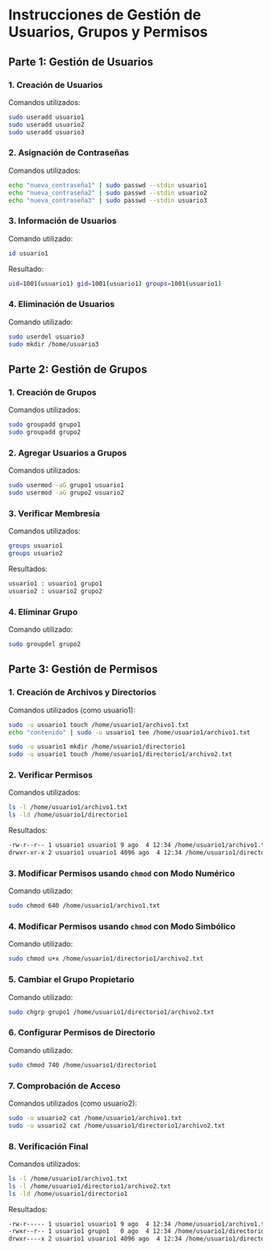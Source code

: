 
# Instrucciones de Gestión de Usuarios, Grupos y Permisos

## Parte 1: Gestión de Usuarios

### 1. Creación de Usuarios
Comandos utilizados:
```sh
sudo useradd usuario1
sudo useradd usuario2
sudo useradd usuario3
```

### 2. Asignación de Contraseñas
Comandos utilizados:
```sh
echo "nueva_contraseña1" | sudo passwd --stdin usuario1
echo "nueva_contraseña2" | sudo passwd --stdin usuario2
echo "nueva_contraseña3" | sudo passwd --stdin usuario3
```

### 3. Información de Usuarios
Comando utilizado:
```sh
id usuario1
```

Resultado:
```sh
uid=1001(usuario1) gid=1001(usuario1) groups=1001(usuario1)
```

### 4. Eliminación de Usuarios
Comando utilizado:
```sh
sudo userdel usuario3
sudo mkdir /home/usuario3
```

## Parte 2: Gestión de Grupos

### 1. Creación de Grupos
Comandos utilizados:
```sh
sudo groupadd grupo1
sudo groupadd grupo2
```

### 2. Agregar Usuarios a Grupos
Comandos utilizados:
```sh
sudo usermod -aG grupo1 usuario1
sudo usermod -aG grupo2 usuario2
```

### 3. Verificar Membresía
Comandos utilizados:
```sh
groups usuario1
groups usuario2
```

Resultados:
```sh
usuario1 : usuario1 grupo1
usuario2 : usuario2 grupo2
```

### 4. Eliminar Grupo
Comando utilizado:
```sh
sudo groupdel grupo2
```

## Parte 3: Gestión de Permisos

### 1. Creación de Archivos y Directorios
Comandos utilizados (como usuario1):
```sh
sudo -u usuario1 touch /home/usuario1/archivo1.txt
echo "contenido" | sudo -u usuario1 tee /home/usuario1/archivo1.txt

sudo -u usuario1 mkdir /home/usuario1/directorio1
sudo -u usuario1 touch /home/usuario1/directorio1/archivo2.txt
```

### 2. Verificar Permisos
Comandos utilizados:
```sh
ls -l /home/usuario1/archivo1.txt
ls -ld /home/usuario1/directorio1
```

Resultados:
```sh
-rw-r--r-- 1 usuario1 usuario1 9 ago  4 12:34 /home/usuario1/archivo1.txt
drwxr-xr-x 2 usuario1 usuario1 4096 ago  4 12:34 /home/usuario1/directorio1
```

### 3. Modificar Permisos usando `chmod` con Modo Numérico
Comando utilizado:
```sh
sudo chmod 640 /home/usuario1/archivo1.txt
```

### 4. Modificar Permisos usando `chmod` con Modo Simbólico
Comando utilizado:
```sh
sudo chmod u+x /home/usuario1/directorio1/archivo2.txt
```

### 5. Cambiar el Grupo Propietario
Comando utilizado:
```sh
sudo chgrp grupo1 /home/usuario1/directorio1/archivo2.txt
```

### 6. Configurar Permisos de Directorio
Comando utilizado:
```sh
sudo chmod 740 /home/usuario1/directorio1
```

### 7. Comprobación de Acceso
Comandos utilizados (como usuario2):
```sh
sudo -u usuario2 cat /home/usuario1/archivo1.txt
sudo -u usuario2 cat /home/usuario1/directorio1/archivo2.txt
```

### 8. Verificación Final
Comandos utilizados:
```sh
ls -l /home/usuario1/archivo1.txt
ls -l /home/usuario1/directorio1/archivo2.txt
ls -ld /home/usuario1/directorio1
```

Resultados:
```sh
-rw-r----- 1 usuario1 usuario1 9 ago  4 12:34 /home/usuario1/archivo1.txt
-rwxr--r-- 1 usuario1 grupo1   0 ago  4 12:34 /home/usuario1/directorio1/archivo2.txt
drwxr----x 2 usuario1 usuario1 4096 ago  4 12:34 /home/usuario1/directorio1
```
